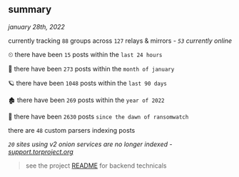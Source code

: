 
## summary
_january 28th, 2022_

currently tracking `88` groups across `127` relays & mirrors - _`53` currently online_

⏲ there have been `15` posts within the `last 24 hours`

🦈 there have been `273` posts within the `month of january`

🪐 there have been `1048` posts within the `last 90 days`

🏚 there have been `269` posts within the `year of 2022`

🦕 there have been `2630` posts `since the dawn of ransomwatch`

there are `48` custom parsers indexing posts

_`20` sites using v2 onion services are no longer indexed - [support.torproject.org](https://support.torproject.org/onionservices/v2-deprecation/)_

> see the project [README](https://github.com/thetanz/ransomwatch#ransomwatch--) for backend technicals
